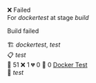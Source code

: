 ❌ Failed  
For _dockertest_ at stage _build_ 


Build failed

🏗️ _dockertest_, _test_  
📋 _test_  
🧪 51 ❌ 1 💔 0 🙈 0 [Docker Test](http://localhost/tests)  
🚀 _test_  
